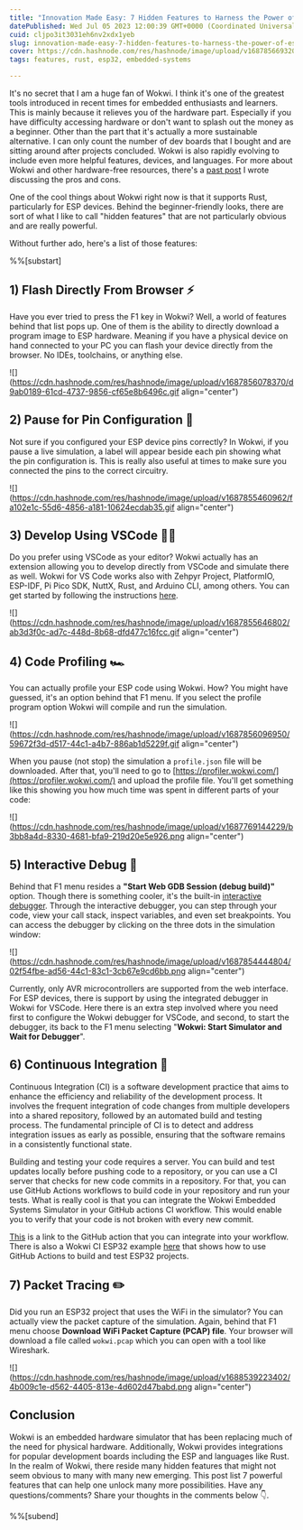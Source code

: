 ```yaml
---
title: "Innovation Made Easy: 7 Hidden Features to Harness the Power of ESP in Wokwi"
datePublished: Wed Jul 05 2023 12:00:39 GMT+0000 (Coordinated Universal Time)
cuid: cljpo3it3031eh6nv2xdx1yeb
slug: innovation-made-easy-7-hidden-features-to-harness-the-power-of-esp-in-wokwi
cover: https://cdn.hashnode.com/res/hashnode/image/upload/v1687856693206/01097093-716b-4304-b481-fe90e29f1c18.png
tags: features, rust, esp32, embedded-systems

---
```


It's no secret that I am a huge fan of Wokwi. I think it's one of the greatest tools introduced in recent times for embedded enthusiasts and learners. This is mainly because it relieves you of the hardware part. Especially if you have difficulty accessing hardware or don't want to splash out the money as a beginner. Other than the part that it's actually a more sustainable alternative. I can only count the number of dev boards that I bought and are sitting around after projects concluded. Wokwi is also rapidly evolving to include even more helpful features, devices, and languages. For more about Wokwi and other hardware-free resources, there's a [past post](https://apollolabsblog.hashnode.dev/embedded-iot-without-hardware-8-must-know-resources) I wrote discussing the pros and cons.

One of the cool things about Wokwi right now is that it supports Rust, particularly for ESP devices. Behind the beginner-friendly looks, there are sort of what I like to call "hidden features" that are not particularly obvious and are really powerful.

Without further ado, here's a list of those features:

%%[substart] 

## 1) Flash Directly From Browser ⚡️

Have you ever tried to press the F1 key in Wokwi? Well, a world of features behind that list pops up. One of them is the ability to directly download a program image to ESP hardware. Meaning if you have a physical device on hand connected to your PC you can flash your device directly from the browser. No IDEs, toolchains, or anything else.

![](https://cdn.hashnode.com/res/hashnode/image/upload/v1687856078370/d9ab0189-61cd-4737-9856-cf65e8b6496c.gif align="center")

## 2) Pause for Pin Configuration 📌

Not sure if you configured your ESP device pins correctly? In Wokwi, if you pause a live simulation, a label will appear beside each pin showing what the pin configuration is. This is really also useful at times to make sure you connected the pins to the correct circuitry.

![](https://cdn.hashnode.com/res/hashnode/image/upload/v1687855460962/fa102e1c-55d6-4856-a181-10624ecdab35.gif align="center")

## 3) Develop Using VSCode 👨‍💻

Do you prefer using VSCode as your editor? Wokwi actually has an extension allowing you to develop directly from VSCode and simulate there as well. Wokwi for VS Code works also with Zehpyr Project, PlatformIO, ESP-IDF, Pi Pico SDK, NuttX, Rust, and Arduino CLI, among others. You can get started by following the instructions [here](https://docs.wokwi.com/vscode/getting-started).

![](https://cdn.hashnode.com/res/hashnode/image/upload/v1687855646802/ab3d3f0c-ad7c-448d-8b68-dfd477c16fcc.gif align="center")

## 4) Code Profiling 🏎️

You can actually profile your ESP code using Wokwi. How? You might have guessed, it's an option behind that F1 menu. If you select the profile program option Wokwi will compile and run the simulation.

![](https://cdn.hashnode.com/res/hashnode/image/upload/v1687856096950/59672f3d-d517-44c1-a4b7-886ab1d5229f.gif align="center")

When you pause (not stop) the simulation a `profile.json` file will be downloaded. After that, you'll need to go to [https://profiler.wokwi.com/](https://profiler.wokwi.com/) and upload the profile file. You'll get something like this showing you how much time was spent in different parts of your code:

![](https://cdn.hashnode.com/res/hashnode/image/upload/v1687769144229/b3bb8a4d-8330-4681-bfa9-219d20e5e926.png align="center")

## 5) Interactive Debug 👾

Behind that F1 menu resides a **"Start Web GDB Session (debug build)"** option. Though there is something cooler, it's the built-in [interactive debugger](https://docs.wokwi.com/guides/debugger). Through the interactive debugger, you can step through your code, view your call stack, inspect variables, and even set breakpoints. You can access the debugger by clicking on the three dots in the simulation window:

![](https://cdn.hashnode.com/res/hashnode/image/upload/v1687854444804/02f54fbe-ad56-44c1-83c1-3cb67e9cd6bb.png align="center")

Currently, only AVR microcontrollers are supported from the web interface. For ESP devices, there is support by using the integrated debugger in Wokwi for VSCode. Here there is an extra step involved where you need first to configure the Wokwi debugger for VSCode, and second, to start the debugger, its back to the F1 menu selecting "**Wokwi: Start Simulator and Wait for Debugger**".

## 6) Continuous Integration 🔄

Continuous Integration (CI) is a software development practice that aims to enhance the efficiency and reliability of the development process. It involves the frequent integration of code changes from multiple developers into a shared repository, followed by an automated build and testing process. The fundamental principle of CI is to detect and address integration issues as early as possible, ensuring that the software remains in a consistently functional state.

Building and testing your code requires a server. You can build and test updates locally before pushing code to a repository, or you can use a CI server that checks for new code commits in a repository. For that, you can use GitHub Actions workflows to build code in your repository and run your tests. What is really cool is that you can integrate the Wokwi Embedded Systems Simulator in your GitHub actions CI workflow. This would enable you to verify that your code is not broken with every new commit.

[This](https://github.com/wokwi/wokwi-ci-action) is a link to the GitHub action that you can integrate into your workflow. There is also a Wokwi CI ESP32 example [here](https://github.com/wokwi/esp32-hello-wokwi-ci) that shows how to use GitHub Actions to build and test ESP32 projects.

## 7) Packet Tracing ✏️

Did you run an ESP32 project that uses the WiFi in the simulator? You can actually view the packet capture of the simulation. Again, behind that F1 menu choose **Download WiFi Packet Capture (PCAP) file**. Your browser will download a file called `wokwi.pcap` which you can open with a tool like Wireshark.

![](https://cdn.hashnode.com/res/hashnode/image/upload/v1688539223402/4b009c1e-d562-4405-813e-4d602d47babd.png align="center")

## Conclusion

Wokwi is an embedded hardware simulator that has been replacing much of the need for physical hardware. Additionally, Wokwi provides integrations for popular development boards including the ESP and languages like Rust. In the realm of Wokwi, there reside many hidden features that might not seem obvious to many with many new emerging. This post list 7 powerful features that can help one unlock many more possibilities. Have any questions/comments? Share your thoughts in the comments below 👇.

%%[subend]